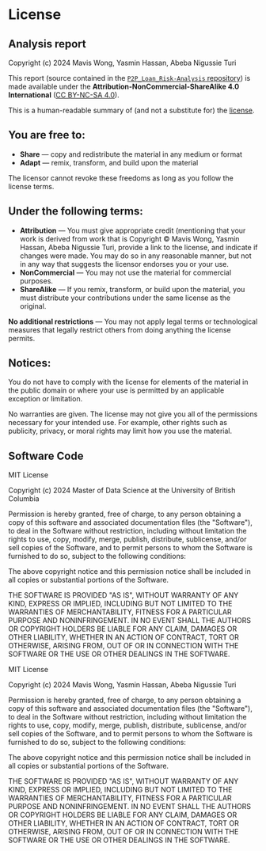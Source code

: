 # License

## Analysis report

Copyright (c) 2024 Mavis Wong, Yasmin Hassan, Abeba Nigussie Turi

This report (source contained in the [`P2P_Loan_Risk-Analysis` repository](https://github.com/UBC-MDS/P2P_Loan_Risk-Analysis)) 
is made available under the **Attribution-NonCommercial-ShareAlike 4.0 International** ([CC BY-NC-SA 4.0](https://creativecommons.org/licenses/by-nc-sa/4.0/)). 

This is a human-readable summary of (and not a substitute for) the [license](https://creativecommons.org/licenses/by-nc-sa/4.0/legalcode).

## You are free to:

- **Share** — copy and redistribute the material in any medium or format
- **Adapt** — remix, transform, and build upon the material

The licensor cannot revoke these freedoms as long as you follow the license terms.

## Under the following terms:

- **Attribution** — You must give appropriate credit (mentioning that your work 
is derived from work that is Copyright © Mavis Wong, Yasmin Hassan, 
Abeba Nigussie Turi, provide a link to the license, and indicate if changes 
were made. You may do so in any reasonable manner, but not in any way that 
suggests the licensor endorses you or your use.
- **NonCommercial** — You may not use the material for commercial purposes.
- **ShareAlike** — If you remix, transform, or build upon the material, 
you must distribute your contributions under the same license as the original.

**No additional restrictions** — You may not apply legal terms or technological
measures that legally restrict others from doing anything the license permits.

## Notices:

You do not have to comply with the license for elements of the material in the 
public domain or where your use is permitted by an applicable exception or 
limitation.

No warranties are given. The license may not give you all of the permissions 
necessary for your intended use. For example, other rights such as publicity, 
privacy, or moral rights may limit how you use the material.

## Software Code
MIT License

Copyright (c) 2024 Master of Data Science at the University of British Columbia

Permission is hereby granted, free of charge, to any person obtaining a copy
of this software and associated documentation files (the "Software"), to deal
in the Software without restriction, including without limitation the rights
to use, copy, modify, merge, publish, distribute, sublicense, and/or sell
copies of the Software, and to permit persons to whom the Software is
furnished to do so, subject to the following conditions:

The above copyright notice and this permission notice shall be included in all
copies or substantial portions of the Software.

THE SOFTWARE IS PROVIDED "AS IS", WITHOUT WARRANTY OF ANY KIND, EXPRESS OR
IMPLIED, INCLUDING BUT NOT LIMITED TO THE WARRANTIES OF MERCHANTABILITY,
FITNESS FOR A PARTICULAR PURPOSE AND NONINFRINGEMENT. IN NO EVENT SHALL THE
AUTHORS OR COPYRIGHT HOLDERS BE LIABLE FOR ANY CLAIM, DAMAGES OR OTHER
LIABILITY, WHETHER IN AN ACTION OF CONTRACT, TORT OR OTHERWISE, ARISING FROM,
OUT OF OR IN CONNECTION WITH THE SOFTWARE OR THE USE OR OTHER DEALINGS IN THE
SOFTWARE.

MIT License

Copyright (c) 2024 Mavis Wong, Yasmin Hassan, Abeba Nigussie Turi

Permission is hereby granted, free of charge, to any person obtaining a copy
of this software and associated documentation files (the "Software"), to deal
in the Software without restriction, including without limitation the rights 
to use, copy, modify, merge, publish, distribute, sublicense, and/or sell 
copies of the Software, and to permit persons to whom the Software is 
furnished to do so, subject to the following conditions:

The above copyright notice and this permission notice shall be included in all 
copies or substantial portions of the Software.

THE SOFTWARE IS PROVIDED "AS IS", WITHOUT WARRANTY OF ANY KIND, EXPRESS OR
IMPLIED, INCLUDING BUT NOT LIMITED TO THE WARRANTIES OF MERCHANTABILITY, 
FITNESS FOR A PARTICULAR PURPOSE AND NONINFRINGEMENT. IN NO EVENT SHALL 
THE AUTHORS OR COPYRIGHT HOLDERS BE LIABLE FOR ANY CLAIM, DAMAGES OR OTHER 
LIABILITY, WHETHER IN AN ACTION OF CONTRACT, TORT OR OTHERWISE, ARISING FROM,
OUT OF OR IN CONNECTION WITH THE SOFTWARE OR THE USE OR OTHER DEALINGS IN THE SOFTWARE.

